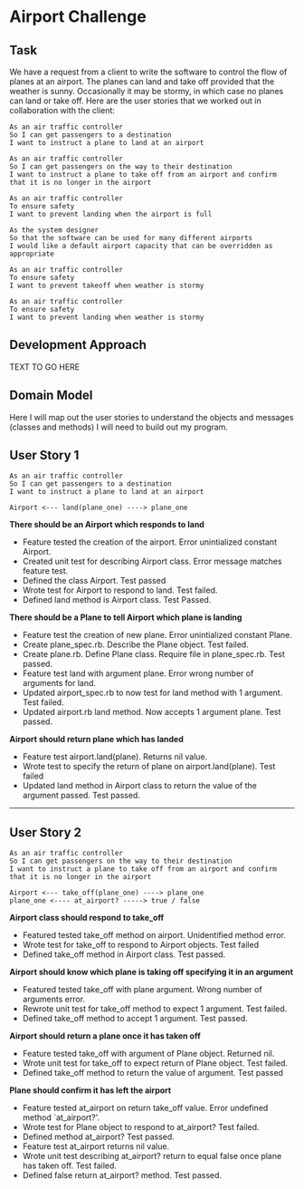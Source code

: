 # Airport Challenge

Task
-----

We have a request from a client to write the 
software to control the flow of planes at an airport. 
The planes can land and take off provided that the weather 
is sunny. Occasionally it may be stormy, in which case 
no planes can land or take off.  Here are the user stories 
that we worked out in collaboration with the client:

```
As an air traffic controller 
So I can get passengers to a destination 
I want to instruct a plane to land at an airport

As an air traffic controller 
So I can get passengers on the way to their destination 
I want to instruct a plane to take off from an airport and confirm that it is no longer in the airport

As an air traffic controller 
To ensure safety 
I want to prevent landing when the airport is full 

As the system designer
So that the software can be used for many different airports
I would like a default airport capacity that can be overridden as appropriate

As an air traffic controller 
To ensure safety 
I want to prevent takeoff when weather is stormy 

As an air traffic controller 
To ensure safety 
I want to prevent landing when weather is stormy 
```

## Development Approach 

TEXT TO GO HERE

## Domain Model

Here I will map out the user stories to understand the objects and messages (classes and methods)
I will need to build out my program.

## User Story 1

```
As an air traffic controller 
So I can get passengers to a destination 
I want to instruct a plane to land at an airport
```

```
Airport <--- land(plane_one) ----> plane_one
```

**There should be an Airport which responds to land**
 - Feature tested the creation of the airport. Error unintialized constant Airport.
 - Created unit test for describing Airport class. Error message matches feature test.
 - Defined the class Airport. Test passed
 - Wrote test for Airport to respond to land. Test failed.
 - Defined land method is Airport class. Test Passed.

**There should be a Plane to tell Airport which plane is landing**

 - Feature test the creation of new plane. Error unintialized constant Plane.
 - Create plane_spec.rb. Describe the Plane object. Test failed.
 - Create plane.rb. Define Plane class. Require file in plane_spec.rb. Test passed.
 - Feature test land with argument plane. Error wrong number of arguments for land.
 - Updated airport_spec.rb to now test for land method with 1 argument. Test failed.
 - Updated airport.rb land method. Now accepts 1 argument plane. Test passed.

 **Airport should return plane which has landed**
  
  - Feature test airport.land(plane). Returns nil value.
  - Wrote test to specify the return of plane on airport.land(plane). Test failed
  - Updated land method in Airport class to return the value of the argument passed. Test passed.
---
  ## User Story 2

```
As an air traffic controller 
So I can get passengers on the way to their destination 
I want to instruct a plane to take off from an airport and confirm that it is no longer in the airport
```

```
Airport <--- take_off(plane_one) ----> plane_one
plane_one <---- at_airport? -----> true / false
```

**Airport class should respond to take_off**
 - Featured tested take_off method on airport. Unidentified method error.
 - Wrote test for take_off to respond to Airport objects. Test failed
 - Defined take_off method in Airport class. Test passed.

**Airport should know which plane is taking off specifying it in an argument** 
 - Featured tested take_off with plane argument. Wrong number of arguments error.
 - Rewrote unit test for take_off method to expect 1 argument. Test failed.
 - Defined take_off method to accept 1 argument. Test passed. 

 **Airport should return a plane once it has taken off**

 - Feature tested take_off with argument of Plane object. Returned nil.
 - Wrote unit test for take_off to expect return of Plane object. Test failed. 
 - Defined take_off method to return the value of argument. Test passed

 **Plane should confirm it has left the airport**

 - Feature tested at_airport on return take_off value. Error undefined method `at_airport?'.
 - Wrote test for Plane object to respond to at_airport? Test failed. 
 - Defined method at_airport? Test passed.
 - Feature test at_airport returns nil value.
 - Wrote unit test describing at_airport? return to equal false once plane has taken off. Test failed.
 - Defined false return at_airport? method. Test passed. 

